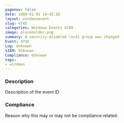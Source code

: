 ```yaml
---
pagenav: false
date: 1800-01-01 14:42:38
layout: windowsevent
slug: 4745
categories: Windows-Events 4700
image: placeholder.png
summary: A security-disabled local group was changed
Event: 4745
Log: Unknown
SIEM: Unknown
Compliance: Unknown
tags:
- windows
---
```


### Description

Description of the event ID

### Compliance

Reason why this may or may not be compliance related.
